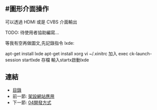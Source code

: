 #圖形介面操作
---

可以透過 HDMI 或是 CVBS 介面輸出

TODO: 待使用者協助編寫...

等我有空再做圖文,先記錄指令
lxde:

apt-get install lxde
apt-get install xorg
vi ~/.xinitrc
加入
exec ck-launch-session startlxde
存檔
輸入startx啟動lxde



## 連結

   * [目錄](<index.md>)
   * 前一節: [架設網站應用](<03.04.md>)
   * 下一節: [04開發方式](<04.00.md>)
